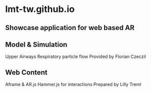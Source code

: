 # lmt-tw.github.io

## Showcase application for web based AR

## Model & Simulation
Upper Airways 
Respiratory particle flow 
Provided by Florian Czeczil

## Web Content
Aframe & AR.js 
Hammer.js for interactions
Prepared by Lilly Treml
